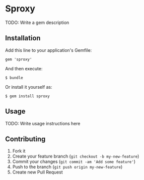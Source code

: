 # Sproxy

TODO: Write a gem description

## Installation

Add this line to your application's Gemfile:

    gem 'sproxy'

And then execute:

    $ bundle

Or install it yourself as:

    $ gem install sproxy

## Usage

TODO: Write usage instructions here

## Contributing

1. Fork it
2. Create your feature branch (`git checkout -b my-new-feature`)
3. Commit your changes (`git commit -am 'Add some feature'`)
4. Push to the branch (`git push origin my-new-feature`)
5. Create new Pull Request

